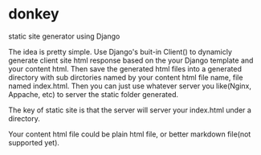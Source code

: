 # donkey
static site generator using Django

The idea is pretty simple. Use Django's buit-in Client() to dynamicly generate client site html response based on the your Django template and your content html. Then save the generated html files into a generated directory with sub dirctories named by your content html file name, file named index.html. Then you can just use whatever server you like(Nginx, Appache, etc) to server the static folder generated.

The key of static site is that the server will server your index.html under a directory.

Your content html file could be plain html file, or better markdown file(not supported yet).
